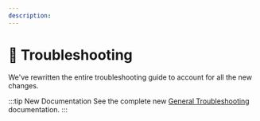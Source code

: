 ```yaml
---
description:
---
```


# 🔧 Troubleshooting

<update-message/>

We've rewritten the entire troubleshooting guide to account for all the new changes.

:::tip New Documentation
See the complete new [General Troubleshooting](/guides/general-troubleshooting/) documentation.
:::

